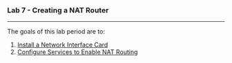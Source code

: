 ### Lab 7 - Creating a NAT Router
-----
The goals of this lab period are to:
1. [Install a Network Interface Card](pci_nic.html)
2. [Configure Services to Enable NAT Routing](nat_router.html)